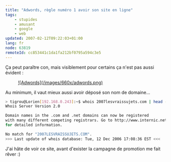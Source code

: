```yaml
---
title: "Adwords, règle numéro 1 avoir son site en ligne"
tags:
    - stupides
    - amusant
    - google
    - web
updated: 2007-02-12T09:22:03+01:00
lang: fr
node: 63819
remoteId: cc853441c1da1fa212bf0795a594c3e5
---
```

 
Ça peut paraître con, mais visiblement pour certains ça n'est pas aussi évident :

 


<figure class="object-center"><a href="/images/adwords.png">![Adwords](/images/660x/adwords.png)
</a></figure>




 
Au minimum, il vaut mieux aussi avoir déposé son nom de domaine...

 ``` bash
> tigrou@Lorien[192.168.0.243]:~$ whois 2007lesvraissujets.com | head -10
Whois Server Version 2.0

Domain names in the .com and .net domains can now be registered
with many different competing registrars. Go to http://www.internic.net
for detailed information.

No match for "2007LESVRAISSUJETS.COM".
>>> Last update of whois database: Tue, 12 Dec 2006 17:08:36 EST <<<
```

 
J'ai hâte de voir ce site, avant d'exister la campagne de promotion me fait rêver :)

